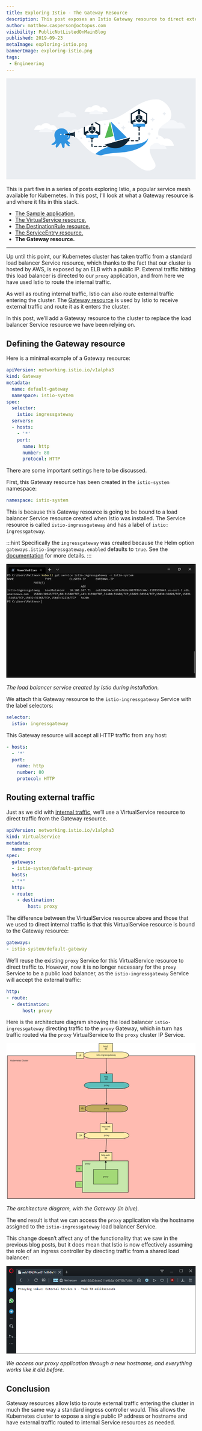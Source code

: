 ```yaml
---
title: Exploring Istio - The Gateway Resource
description: This post exposes an Istio Gateway resource to direct external traffic into the cluster.
author: matthew.casperson@octopus.com
visibility: PublicNotListedOnMainBlog
published: 2019-09-23
metaImage: exploring-istio.png
bannerImage: exploring-istio.png
tags:
 - Engineering
---
```


![An Octopus exploring the Istio service mesh for Kubernetes](exploring-istio.png)

This is part five in a series of posts exploring Istio, a popular service mesh available for Kubernetes. In this post, I'll look at what a Gateway resource is and where it fits in this stack.

* [The Sample application.](/blog/2019-09/istio/the-sample-application/index.md)
* [The VirtualService resource.](/blog/2019-09/istio/istio-virtualservice/index.md)
* [The DestinationRule resource.](/blog/2019-09/istio/istio-destinationrule/index.md)
* [The ServiceEntry resource.](/blog/2019-09/istio/istio-serviceentry/index.md)
* **The Gateway resource.**

---

Up until this point, our Kubernetes cluster has taken traffic from a standard load balancer Service resource, which thanks to the fact that our cluster is hosted by AWS, is exposed by an ELB with a public IP. External traffic hitting this load balancer is directed to our `proxy` application, and from here we have used Istio to route the internal traffic.

As well as routing internal traffic, Istio can also route external traffic entering the cluster. The [Gateway resource](https://istio.io/docs/reference/config/networking/v1alpha3/gateway/) is used by Istio to receive external traffic and route it as it enters the cluster.

In this post, we’ll add a Gateway resource to the cluster to replace the load balancer Service resource we have been relying on.

## Defining the Gateway resource

Here is a minimal example of a Gateway resource:

```YAML
apiVersion: networking.istio.io/v1alpha3
kind: Gateway
metadata:
  name: default-gateway
  namespace: istio-system
spec:
  selector:
    istio: ingressgateway
  servers:
  - hosts:
    - '*'
    port:
      name: http
      number: 80
      protocol: HTTP
```

There are some important settings here to be discussed.

First, this Gateway resource has been created in the `istio-system` namespace:

```YAML
namespace: istio-system
```

This is because this Gateway resource is going to be bound to a load balancer Service resource created when Istio was installed. The Service resource is called `istio-ingressgateway` and has a label of `istio: ingressgateway`.

:::hint
Specifically the `ingressgateway` was created because the Helm option `gateways.istio-ingressgateway.enabled` defaults to `true`. See the [documentation](https://istio.io/docs/reference/config/installation-options/) for more details.
:::

![](ingressgateway.png "width=500")

*The load balancer service created by Istio during installation.*

We attach this Gateway resource to the `istio-ingressgateway` Service with the label selectors:

```YAML
selector:
  istio: ingressgateway
```

This Gateway resource will accept all HTTP traffic from any host:

```YAML
- hosts:
  - '*'
  port:
    name: http
    number: 80
    protocol: HTTP
```

## Routing external traffic

Just as we did with [internal traffic](/blog/2019-09/istio/istio-virtualservice/index.md), we’ll use a VirtualService resource to direct traffic from the Gateway resource.

```YAML
apiVersion: networking.istio.io/v1alpha3
kind: VirtualService
metadata:
  name: proxy
spec:
  gateways:
  - istio-system/default-gateway
  hosts:
  - "*"
  http:
  - route:
    - destination:
        host: proxy
```

The difference between the VirtualService resource above and those that we used to direct internal traffic is that this VirtualService resource is bound to the Gateway resource:

```YAML
gateways:
- istio-system/default-gateway
```

We’ll reuse the existing `proxy` Service for this VirtualService resource to direct traffic to. However, now it is no longer necessary for the `proxy` Service to be a public load balancer, as the `istio-ingressgateway` Service will accept the external traffic:

```YAML
http:
- route:
  - destination:
      host: proxy
```

Here is the architecture diagram showing the load balancer `istio-ingressgateway` directing traffic to the `proxy` Gateway, which in turn has traffic routed via the `proxy` VirtualService to the `proxy` cluster IP Service.

![](istio-gateway.svg "width=500")

*The architecture diagram, with the Gateway (in blue).*

The end result is that we can access the `proxy` application via the hostname assigned to the `istio-ingressgateway` load balancer Service.

This change doesn’t affect any of the functionality that we saw in the previous blog posts, but it does mean that Istio is now effectively assuming the role of an ingress controller by directing traffic from a shared load balancer:

![](browser.png "width=500")

*We access our proxy application through a new hostname, and everything works like it did before.*

## Conclusion

Gateway resources allow Istio to route external traffic entering the cluster in much the same way a standard ingress controller would. This allows the Kubernetes cluster to expose a single public IP address or hostname and have external traffic routed to internal Service resources as needed.
